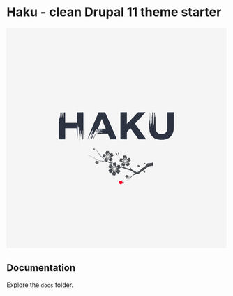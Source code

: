 # Haku - clean Drupal 11 theme starter

![](screenshot.png)
## Documentation
Explore the `docs` folder.